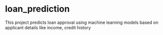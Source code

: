 # loan_prediction
This project predicts loan approval using machine learning models based on applicant details like income, credit history
